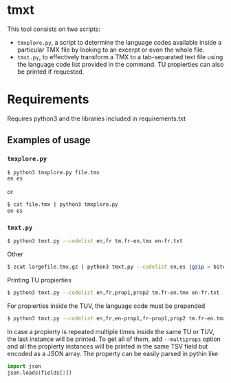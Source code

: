 # tmxt

This tool consists on two scripts:
* `tmxplore.py`, a script to determine the language codes available inside a particular TMX file by looking to an excerpt or even the whole file.
* `tmxt.py`, to effectively transform a TMX to a tab-separated text file using the language code list provided in the command. TU propierties can also be printed if requested.

# Requirements

Requires python3 and the libraries included in requirements.txt

## Examples of usage

### `tmxplore.py`

```bash
$ python3 tmxplore.py file.tmx
en es
```

or

```bash
$ cat file.tmx | python3 tmxplore.py
en es
```

### `tmxt.py` 

```bash
$ python3 tmxt.py --codelist en,fr tm.fr-en.tmx en-fr.txt
```

Other

```bash
$ zcat largefile.tmx.gz | python3 tmxt.py --codelist en,es |gzip > bitext.en-es.gz
```

Printing TU propierties
```bash
$ python3 tmxt.py --codelist en,fr,prop1,prop2 tm.fr-en.tmx en-fr.txt
```

For propierties inside the TUV, the language code must be prepended
```bash
$ python3 tmxt.py --codelist en,fr,en-prop1,fr-prop1,prop2 tm.fr-en.tmx en-fr.txt
```

In case a propierty is repeated multiple times inside the same TU or TUV, the last instance will be printed.
To get all of them, add `--multiprops` option and all the propierty instances will be printed in the same TSV field but encoded as a JSON array.
The property can be easily parsed in pythin like
```python
import json
json.loads(fields[3])
```
